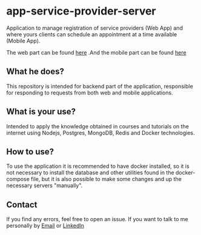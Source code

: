 # app-service-provider-server

Application to manage registration of service providers (Web App) and where yours clients can schedule an appointment at a time available (Mobile App).

The web part can be found [here](https://github.com/mateusgiroletti/app-service-provider-web) .And the mobile part can be found [here](https://github.com/mateusgiroletti/app_service_provider_mobile)

## What he does?

This repository is intended for backend part of the application, responsible for responding to requests from both web and mobile applications.

## What is your use?

Intended to apply the knowledge obtained in courses and tutorials on the internet using Nodejs, Postgres, MongoDB, Redis and Docker technologies.

## How to use?

To use the application it is recommended to have docker installed, so it is not necessary to install the database and other utilities found in the docker-compose file, but it is also possible to make some changes and up the necessary servers "manually".

## Contact

If you find any errors, feel free to open an issue. If you want to talk to me personally by [Email](mailto:mateusgiroletti97@gmail.com) or [LinkedIn](https://www.linkedin.com/in/mateus-vinicios-sorgatto-giroletti-7a0647182/)
